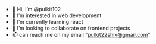 - 👋 Hi, I’m @pulkit102
- 👀 I’m interested in web development
- 🌱 I’m currently learning react
- 💞️ I’m looking to collaborate on frontend projects
- 📫 can reach me on my email "pulkit22shiv@gmail.com"

<!---
pulkit102/pulkit102 is a ✨ special ✨ repository because its `README.md` (this file) appears on your GitHub profile.
You can click the Preview link to take a look at your changes.
--->
